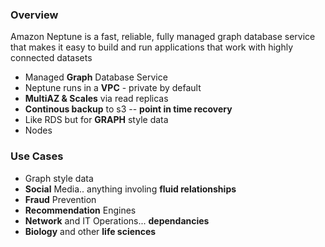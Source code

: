 ### Overview
Amazon Neptune is a fast, reliable, fully managed graph database service that makes it easy to build and run applications that work with highly connected datasets

- Managed **Graph** Database Service
- Neptune runs in a **VPC** - private by default
- **MultiAZ & Scales** via read replicas
- **Continous backup** to s3 -- **point in time recovery**
- Like RDS but for **GRAPH** style data
- Nodes 

### Use Cases
- Graph style data
- **Social** Media.. anything involing **fluid relationships**
- **Fraud** Prevention
- **Recommendation** Engines
- **Network** and IT Operations... **dependancies**
- **Biology** and other **life sciences**
